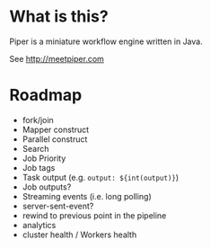 # What is this?

Piper is a miniature workflow engine written in Java. 

See http://meetpiper.com

# Roadmap

- fork/join
- Mapper construct
- Parallel construct
- Search
- Job Priority
- Job tags
- Task output (e.g. `output: ${int(output)}`)
- Job outputs?
- Streaming events (i.e. long polling)  
- server-sent-event?
- rewind to previous point in the pipeline
- analytics
- cluster health / Workers health